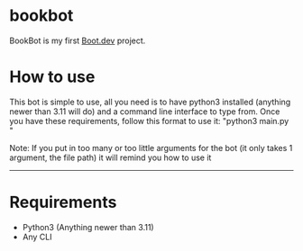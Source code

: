 # bookbot

BookBot is my first [Boot.dev](https://www.boot.dev) project.

# How to use
This bot is simple to use, all you need is to have python3 installed (anything newer than 3.11 will do) and a
command line interface to type from. Once you have these requirements, follow this format to use it:
"python3 main.py <filepath>"

Note: If you put in too many or too little arguments for the bot (it only takes 1 argument, the file path) it will remind you how to use it

-------------------------------------------------------------------------------------------------------

# Requirements
- Python3 (Anything newer than 3.11)
- Any CLI
